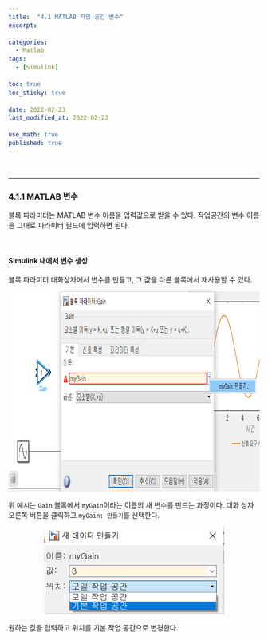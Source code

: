 ```yaml
---
title:  "4.1 MATLAB 직업 공간 변수"
excerpt: 

categories:
  - Matlab
tags:
  - [Simulink]

toc: true
toc_sticky: true
 
date: 2022-02-23
last_modified_at: 2022-02-23

use_math: true
published: true
---
```


<br>

***
### 4.1.1 MATLAB 변수

블록 파라미터는 MATLAB 변수 이름을 입력값으로 받을 수 있다. 작업공간의 변수 이름을 그대로 파라미터 필드에 입력하면 된다.

<br>

#### Simulink 내에서 변수 생성

블록 파라미터 대화상자에서 변수를 만들고, 그 값을 다른 블록에서 재사용할 수 있다.

<p align="center"><img src="/assets/image/simulink/Var_942x401.png" width="942px" height="401px" title="Var" alt="Var"><br/></p>

위 예시는 `Gain` 블록에서 `myGain`이라는 이름의 새 변수를 만드는 과정이다. 대화 상자 오른쪽 버튼을 클릭하고 `myGain: 만들기`를 선택한다.

<p align="center"><img src="/assets/image/simulink/Var2_361x175.png" width="361px" height="175px" title="Var2" alt="Var2"><br/></p>

원하는 값을 입력하고 위치를 기본 작업 공간으로 변경한다.